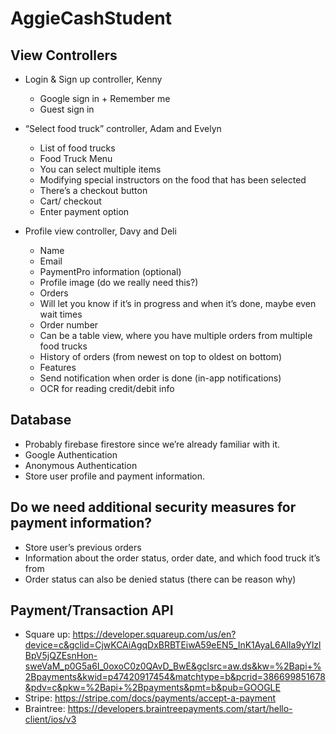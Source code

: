 # AggieCashStudent

## View Controllers
- Login & Sign up controller, Kenny
  - Google sign in + Remember me
  - Guest sign in 
  
- “Select food truck” controller, Adam and Evelyn
  - List of food trucks
  - Food Truck Menu
  - You can select multiple items
  - Modifying special instructors on the food that has been selected
  - There’s a checkout button
  - Cart/ checkout
  - Enter payment option

- Profile view controller, Davy and Deli
  - Name
  - Email
  - PaymentPro information (optional)
  - Profile image (do we really need this?)   
  - Orders
  - Will let you know if it’s in progress and when it’s done, maybe even wait times
  - Order number
  - Can be a table view, where you have multiple orders from multiple food trucks
  - History of orders (from newest on top to oldest on bottom)
  - Features
  - Send notification when order is done (in-app notifications) 
  - OCR for reading credit/debit info

## Database 
- Probably firebase firestore since we’re already familiar with it.
- Google Authentication
- Anonymous Authentication
- Store user profile and payment information.
  
## Do we need additional security measures for payment information?
- Store user’s previous orders
- Information about the order status, order date, and which food truck it’s from
- Order status can also be denied status (there can be reason why)

## Payment/Transaction API
  - Square up: https://developer.squareup.com/us/en?device=c&gclid=CjwKCAiAgqDxBRBTEiwA59eEN5_InK1AyaL6AlIa9yYlzlBpV5jQZEsnHon-sweVaM_p0G5a6I_0oxoC0z0QAvD_BwE&gclsrc=aw.ds&kw=%2Bapi+%2Bpayments&kwid=p47420917454&matchtype=b&pcrid=386699851678&pdv=c&pkw=%2Bapi+%2Bpayments&pmt=b&pub=GOOGLE
  - Stripe: https://stripe.com/docs/payments/accept-a-payment
  - Braintree: https://developers.braintreepayments.com/start/hello-client/ios/v3
